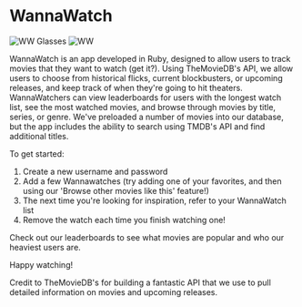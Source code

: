 # WannaWatch

![WW Glasses](https://github.com/psan2/WannaWatch/blob/master/3d_glasses.jpg)
![WW](https://github.com/psan2/WannaWatch/blob/master/WannaWatchASCII.png)

WannaWatch is an app developed in Ruby, designed to allow users to track movies that they want to watch (get it?).  Using TheMovieDB's API, we allow users to choose from historical flicks, current blockbusters, or upcoming releases, and keep track of when they're going to hit theaters.  WannaWatchers can view leaderboards for users with the longest watch list, see the most watched movies, and browse through movies by title, series, or genre.  We've preloaded a number of movies into our database, but the app includes the ability to search using TMDB's API and find additional titles.

To get started:
1) Create a new username and password
2) Add a few Wannawatches (try adding one of your favorites, and then using our 'Browse other movies like this' feature!)
3) The next time you're looking for inspiration, refer to your WannaWatch list
4) Remove the watch each time you finish watching one!

Check out our leaderboards to see what movies are popular and who our heaviest users are.

Happy watching!

Credit to TheMovieDB's for building a fantastic API that we use to pull detailed information on movies and upcoming releases.
